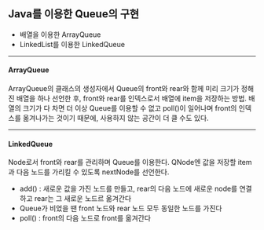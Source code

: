 ## Java를 이용한 Queue의 구현

- 배열을 이용한 ArrayQueue
- LinkedList를 이용한 LinkedQueue

---
#### ArrayQueue
ArrayQueue의 클래스의 생성자에서 Queue의 front와 rear와 함께 미리 크기가 정해진 배열을 하나 선언한 후, 
front와 rear를 인덱스로서 배열에 item을 저장하는 방법. 배열의 크기가 다 차면 더 이상 Queue를 이용할 수 없고
poll()이 일어나며 front의 인덱스를 옮겨나가는 것이기 때문에, 사용하지 않는 공간이 더 클 수도 있다.



---
#### LinkedQueue
Node로서 front와 rear를 관리하며 Queue를 이용한다. QNode엔 값을 저장할 item과 다음 노드를 가리킬 수 있도록
nextNode를 선언한다.

- add() : 새로운 값을 가진 노드를 만들고, rear의 다음 노드에 새로운 node를 연결하고 rear는 그 새로운 노드르 옮겨간다
- Queue가 비었을 땐 front 노드와 rear 노드 모두 동일한 노드를 가진다
- poll() : front의 다음 노드로 front를 옮겨간다
